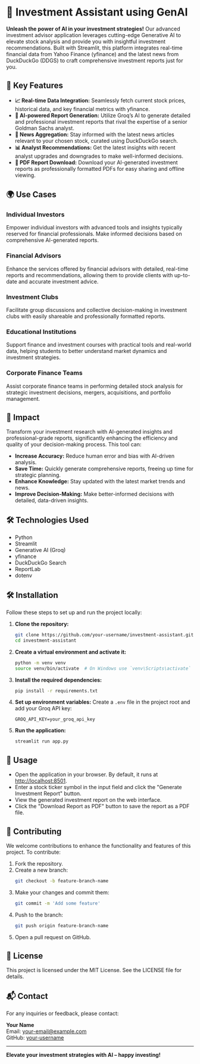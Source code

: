 # 💼 Investment Assistant using GenAI

**Unleash the power of AI in your investment strategies!** Our advanced investment advisor application leverages cutting-edge Generative AI to elevate stock analysis and provide you with insightful investment recommendations. Built with Streamlit, this platform integrates real-time financial data from Yahoo Finance (yfinance) and the latest news from DuckDuckGo (DDGS) to craft comprehensive investment reports just for you.

## 🚀 Key Features

- **📈 Real-time Data Integration:** Seamlessly fetch current stock prices, historical data, and key financial metrics with yfinance.
- **🧠 AI-powered Report Generation:** Utilize Groq’s AI to generate detailed and professional investment reports that rival the expertise of a senior Goldman Sachs analyst.
- **📰 News Aggregation:** Stay informed with the latest news articles relevant to your chosen stock, curated using DuckDuckGo search.
- **📊 Analyst Recommendations:** Get the latest insights with recent analyst upgrades and downgrades to make well-informed decisions.
- **📄 PDF Report Download:** Download your AI-generated investment reports as professionally formatted PDFs for easy sharing and offline viewing.

## 🌍 Use Cases

### Individual Investors
Empower individual investors with advanced tools and insights typically reserved for financial professionals. Make informed decisions based on comprehensive AI-generated reports.

### Financial Advisors
Enhance the services offered by financial advisors with detailed, real-time reports and recommendations, allowing them to provide clients with up-to-date and accurate investment advice.

### Investment Clubs
Facilitate group discussions and collective decision-making in investment clubs with easily shareable and professionally formatted reports.

### Educational Institutions
Support finance and investment courses with practical tools and real-world data, helping students to better understand market dynamics and investment strategies.

### Corporate Finance Teams
Assist corporate finance teams in performing detailed stock analysis for strategic investment decisions, mergers, acquisitions, and portfolio management.

## 🌟 Impact

Transform your investment research with AI-generated insights and professional-grade reports, significantly enhancing the efficiency and quality of your decision-making process. This tool can:

- **Increase Accuracy:** Reduce human error and bias with AI-driven analysis.
- **Save Time:** Quickly generate comprehensive reports, freeing up time for strategic planning.
- **Enhance Knowledge:** Stay updated with the latest market trends and news.
- **Improve Decision-Making:** Make better-informed decisions with detailed, data-driven insights.

## 🛠 Technologies Used

- Python
- Streamlit
- Generative AI (Groq)
- yfinance
- DuckDuckGo Search
- ReportLab
- dotenv

## 🛠 Installation

Follow these steps to set up and run the project locally:

1. **Clone the repository:**
    ```sh
    git clone https://github.com/your-username/investment-assistant.git
    cd investment-assistant
    ```

2. **Create a virtual environment and activate it:**
    ```sh
    python -m venv venv
    source venv/bin/activate  # On Windows use `venv\Scripts\activate`
    ```

3. **Install the required dependencies:**
    ```sh
    pip install -r requirements.txt
    ```

4. **Set up environment variables:** Create a `.env` file in the project root and add your Groq API key:
    ```
    GROQ_API_KEY=your_groq_api_key
    ```

5. **Run the application:**
    ```sh
    streamlit run app.py
    ```

## 🎯 Usage

- Open the application in your browser. By default, it runs at [http://localhost:8501](http://localhost:8501).
- Enter a stock ticker symbol in the input field and click the "Generate Investment Report" button.
- View the generated investment report on the web interface.
- Click the "Download Report as PDF" button to save the report as a PDF file.

## 🤝 Contributing

We welcome contributions to enhance the functionality and features of this project. To contribute:

1. Fork the repository.
2. Create a new branch:
    ```sh
    git checkout -b feature-branch-name
    ```
3. Make your changes and commit them:
    ```sh
    git commit -m 'Add some feature'
    ```
4. Push to the branch:
    ```sh
    git push origin feature-branch-name
    ```
5. Open a pull request on GitHub.

## 📜 License

This project is licensed under the MIT License. See the LICENSE file for details.

## 📬 Contact

For any inquiries or feedback, please contact:

**Your Name**  
Email: [your-email@example.com](mailto:your-email@example.com)  
GitHub: [your-username](https://github.com/your-username)

---

**Elevate your investment strategies with AI – happy investing!**
